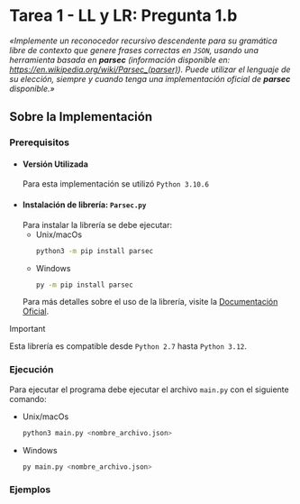 # Tarea 1 - LL y LR: Pregunta 1.b

*«Implemente un reconocedor recursivo descendente para su gramática libre de contexto que genere frases correctas en `JSON`, usando una herramienta basada en **parsec** (información disponible en: https://en.wikipedia.org/wiki/Parsec_(parser)). Puede utilizar el lenguaje de su elección, siempre y cuando tenga una implementación oficial de **parsec** disponible.»*

## Sobre la Implementación

### Prerequisitos
- #### Versión Utilizada
	Para esta implementación se utilizó `Python 3.10.6`
- #### Instalación de librería: `Parsec.py`
	Para instalar la librería se debe ejecutar:
	- Unix/macOs
		```bash
		python3 -m pip install parsec
		```
	- Windows
		```bash
		py -m pip install parsec
		```
	Para más detalles sobre el uso de la librería, visite la [Documentación Oficial](https://pythonhosted.org/parsec/documentation.html).

> [!IMPORTANT]
> Esta librería es compatible desde `Python 2.7` hasta `Python 3.12`.
	
### Ejecución
Para ejecutar el programa debe ejecutar el archivo `main.py` con el siguiente comando:
- Unix/macOs
	```bash
	python3 main.py <nombre_archivo.json>
	```
- Windows
  ```bash
  py main.py <nombre_archivo.json>
  ```
### Ejemplos
